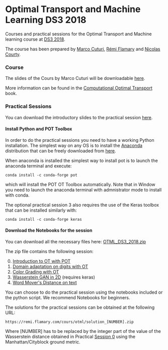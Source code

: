 # Optimal Transport and Machine Learning DS3 2018

Courses and practical sessions for the Optimal Transport and Machine learning course at [DS3 2018](http://www.ds3-datascience-polytechnique.fr).


The course has been prepared by [Marco Cuturi](http://marcocuturi.net/),
 [Rémi Flamary](http://remi.flamary.com/) and [Nicolas Courty](http://people.irisa.fr/Nicolas.Courty/).

### Course

The slides of the Cours by Marco Cuturi will be downloadable [here](#).


More information can be found in the [Computational Optimal Transport](https://arxiv.org/pdf/1803.00567.pdf) book.


### Practical Sessions

You can download the introductory slides to the practical session [here](#).


#### Install Python and POT Toolbox

In order to do the practical sessions you need to have a working Python installation. 
The simplest way on any OS is to install the [Anaconda](https://www.anaconda.com/download/) distribution that can be freely downloaded from [here](https://www.anaconda.com/download/).

When anaconda is installed the simplest way to install pot is to launch the anaconda terminal and execute:

```
conda install -c conda-forge pot 
```

which will install the POT OT Toolbox automatically. Note that in Window you need to launch the anaconda terminal with admnistrator mode to install with conda.

The optional practical session 3 also requires the use of the Keras toolbox that can be installed similarly with:

```
conda install -c conda-forge keras 
```

#### Download the Notebooks for the session

You can download all the necessary files here: [OTML_DS3_2018.zip](https://github.com/rflamary/OTML_DS3_2018/archive/master.zip)

The zip file contains the following session:

0. [Introduction to OT with POT](0_Intro_OT.ipynb)
1. [Domain adaptation on digits with OT](1_DomainAdaptation.ipynb)
2. [Color Grading with OT](2_ColorGrading.ipynb)
3. [Wasserstein GAN in 2D](3_WGAN.ipynb) (requires keras)
4. [Word Mover's Distance on text](4_WMD.ipynb)

You can choose to do the practical session using the notebooks included or the python script. We recommend Notebooks for beginners. 

The solutions  for the practical sessions can be obtained at the following URL:

```
https://remi.flamary.com/cours/otml/solution_[NUMBER].zip
```

Where [NUMBER] has to be replaced by the integer part of the value of the Wasserstein distance obtained in Practical [Session 0](0_Intro_OT.ipynb) using the Manhattan/Cityblock ground metric.
